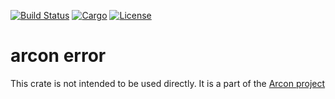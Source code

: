 [![Build Status](https://dev.azure.com/arcon-cda/arcon/_apis/build/status/cda-group.arcon?branchName=master)](https://dev.azure.com/arcon-cda/arcon/_build/latest?definitionId=1&branchName=master)
[![Cargo](https://img.shields.io/badge/crates.io-v0.1.0-orange)](https://crates.io/crates/arcon_error)
[![License](https://img.shields.io/badge/License-BSD%203--Clause-blue)](https://github.com/cda-group/arcon)

# arcon error

This crate is not intended to be used directly. It is a part of the [Arcon project](https://github.com/cda-group/arcon)

